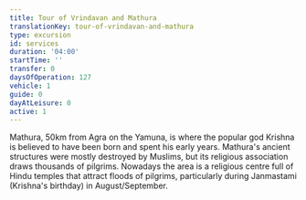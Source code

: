 ```yaml
---
title: Tour of Vrindavan and Mathura
translationKey: tour-of-vrindavan-and-mathura
type: excursion
id: services
duration: '04:00'
startTime: ''
transfer: 0
daysOfOperation: 127
vehicle: 1
guide: 0
dayAtLeisure: 0
active: 1
---
```

Mathura, 50km from Agra on the Yamuna, is where the popular god Krishna is believed to have been born and spent his early years. Mathura's ancient structures were mostly destroyed by Muslims, but its religious association draws thousands of pilgrims. Nowadays the area is a religious centre full of Hindu temples that attract floods of pilgrims, particularly during Janmastami (Krishna's birthday) in August/September.
